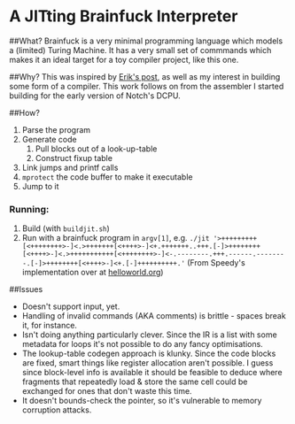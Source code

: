 # A JITting Brainfuck Interpreter


##What?
Brainfuck is a very minimal programming language which models a (limited) Turing Machine. It has a very small set of commmands which makes it an ideal target for a toy compiler project, like this one.

##Why?
This was inspired by [Erik's post](http://blog.dubbelboer.com/2012/11/18/brainfuck-jit.html), as well as my interest in building some form of a compiler. This work follows on from the assembler I started building for the early version of Notch's DCPU.

##How?

1. Parse the program
2. Generate code
	1. Pull blocks out of a look-up-table
	2. Construct fixup table
3. Link jumps and printf calls
4. `mprotect` the code buffer to make it executable
5. Jump to it

### Running:

1. Build (with `buildjit.sh`)
2. Run with a brainfuck program in `argv[1]`, e.g. `./jit '>+++++++++[<++++++++>-]<.>+++++++[<++++>-]<+.+++++++..+++.[-]>++++++++[<++++>-]<.>+++++++++++[<++++++++>-]<-.--------.+++.------.--------.[-]>++++++++[<++++>-]<+.[-]++++++++++.'` (From Speedy's implementation over at [helloworld.org](http://www.helloworld.org))

##Issues

* Doesn't support input, yet.
* Handling of invalid commands (AKA comments) is brittle - spaces break it, for instance.
* Isn't doing anything particularly clever. Since the IR is a list with some metadata for loops it's not possible to do any fancy optimisations. 
* The lookup-table codegen approach is klunky. Since the code blocks are fixed, smart things like register allocation aren't possible. I guess since block-level info is available it should be feasible to deduce where fragments that repeatedly load & store the same cell could be exchanged for ones that don't waste this time.
* It doesn't bounds-check the pointer, so it's vulnerable to memory corruption attacks.